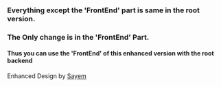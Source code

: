 ### Everything except the 'FrontEnd' part is same in the root version.

### The Only change is in the 'FrontEnd' Part.

#### Thus you can use the 'FrontEnd' of this enhanced version with the root backend

Enhanced Design by [Sayem](https://github.com/Say-M)
